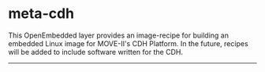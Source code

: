 # meta-cdh
This OpenEmbedded layer provides an image-recipe for building an embedded Linux image for MOVE-II's CDH Platform. In the future, recipes will be added to include software written for the CDH.

---
